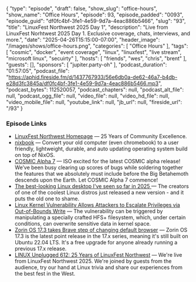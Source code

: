 {
  "type": "episode",
  "draft": false,
  "show_slug": "office-hours",
  "show_name": "Office Hours",
  "episode": 93,
  "episode_padded": "0093",
  "episode_guid": "df0fc4bf-3fe1-4e59-9d7a-4eac886b5466",
  "slug": "93",
  "title": "LinuxFest Northwest 2025 Day 1",
  "description": "Live from LinuxFest Norhtwest 2025 Day 1. Exclusive coverage, chats, interviews, and more.",
  "date": "2025-04-26T15:15:00-07:00",
  "header_image": "/images/shows/office-hours.png",
  "categories": [
    "Office Hours"
  ],
  "tags": [
    "cosmic",
    "docker",
    "event coverage",
    "linux",
    "linuxfest",
    "live stream",
    "microsoft linux",
    "secuirty"
  ],
  "hosts": [
    "friends",
    "wes",
    "chris",
    "brent"
  ],
  "guests": [],
  "sponsors": [
    "jupiter.party-oh"
  ],
  "podcast_duration": "01:57:05",
  "podcast_file": "https://aphid.fireside.fm/d/1437767933/56e6db0a-de62-46a7-b4db-e28d3fc3845a/df0fc4bf-3fe1-4e59-9d7a-4eac886b5466.mp3",
  "podcast_bytes": 112520057,
  "podcast_chapters": null,
  "podcast_alt_file": null,
  "podcast_ogg_file": null,
  "video_file": null,
  "video_hd_file": null,
  "video_mobile_file": null,
  "youtube_link": null,
  "jb_url": null,
  "fireside_url": "/93"
}


### Episode Links

  * [LinuxFest Northwest Homepage](https://lfnw.org/ "LinuxFest Northwest Homepage") — 25 Years of Community Excellence.
  * [nixbook](https://github.com/mkellyxp/nixbook "nixbook") — Convert your old computer (even chromebook) to a user friendly, lightweight, durable, and auto updating operating system build on top of NixOS.
  * [COSMIC Alpha 7](https://blog.system76.com/post/cosmic-alpha-7-never-been-beta "COSMIC Alpha 7") — ISO excited for the latest COSMIC alpha release! We’ve been busy clearing up scores of bugs while soldering together the features that we absolutely must include before the Big Betahemoth descends upon the Earth. Let COSMIC Alpha 7 commence!
  * [The best-looking Linux desktop I've seen so far in 2025 ](https://www.zdnet.com/article/the-best-looking-linux-desktop-ive-seen-so-far-in-2025-and-its-not-even-close/ "The best-looking Linux desktop I've seen so far in 2025 ") — The creators of one of the coolest Linux distros just released a new version - and it puts the old one to shame. 
  * [Linux Kernel Vulnerability Allows Attackers to Escalate Privileges via Out-of-Bounds Write](https://gbhackers.com/linux-kernel-vulnerability-2/ "Linux Kernel Vulnerability Allows Attackers to Escalate Privileges via Out-of-Bounds Write") — The vulnerability can be triggered by manipulating a specially crafted HFS+ filesystem, which, under certain conditions, can overwrite sensitive data in kernel space.
  * [Zorin OS 17.3 takes Brave step of changing default browser](https://www.theregister.com/2025/04/03/zorin_os_173/ "Zorin OS 17.3 takes Brave step of changing default browser") — Zorin OS 17.3 is the latest point release in the 17.x series, meaning it's still built on Ubuntu 22.04 LTS. It's a free upgrade for anyone already running a previous 17.x release.
  * [LINUX Unplugged 612: 25 Years of LinuxFest Northwest](https://linuxunplugged.com/612 "LINUX Unplugged 612: 25 Years of LinuxFest Northwest") — We're live from LinuxFest Northwest 2025. We're joined by guests from the audience, try our hand at Linux trivia and share our experiences from the best fest in the West.


